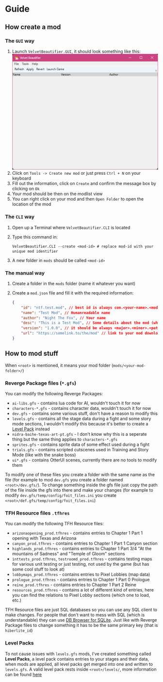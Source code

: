 # Guide

## How create a mod

### The `GUI` way

1. Launch `VelvetBeautifier.GUI`, it should look something like this:
    ![Empty GUI](./assets/screenshots/gui-empty.png)
2. Click on `Tools -> Create new mod` or just press `Ctrl + N` on your keyboard
3. Fill out the information, click on `Create` and confirm the message box by clicking on `Ok`
4. Your mod should be then on the modlist view
5. You can right click on your mod and then `Open Folder` to open the location of the mod

### The `CLI` way

1. Open up a Terminal where `VelvetBeautifier.CLI` is located
2. Type this command in:

    ```shell
    VelvetBeautifier.CLI --create <mod-id> # replace mod-id with your unique mod identifier
    ```

3. A new folder in `mods` should be called `<mod-id>`

### The manual way

1. Create a folder in the `mods` folder (name it whatever you want)
2. Create a `mod.json` file and fill it with the required information:

    ```json
    {
        "id": "ntf.test.mod", // best id is always com.<your-name>.<mod-name>
        "name": "Test Mod", // Humanreadable name
        "author": "Night The Fox", // Your name
        "desc": "This is a Test Mod", // Some details about the mod (what it adds/changes etc)
        "version": "1.0.0", // it should be always <major>.<minor>.<patch>
        "url": "https://somelink.to/the/mod" // link to your mod download (GameBanana, direct zip download)
    }
    ```

## How to mod stuff

When `<root>` is mentioned, it means your mod folder (`mods/<your-mod-folder>/`)

### Reverge Package files (`*.gfs`)

You can modify the following Reverge Packages:

- `ai-libs.gfs` - contains lua code for AI, wouldn't touch it for now
- `characters-*.gfs` - contains character data, wouldn't touch it for now
- `dev.gfs` - contains some various stuff, don't have a reason to modify this
- `levels.gfs` - contains all the stage data during a fight and some story mode sections, I wouldn't modify this because it's better to create a [Level Pack](#level-packs) instead
- `nidra-baihe-texas-art-pt.gfs` - I don't know why this is a seperate thing but the same thing applies to `characters-*.gfs`
- `sprites.gfs` - contains sprite data of some effect used during a fight
- `trials.gfs` - contains scripted cutscenes used in Training and Story Mode (like with the snake boss)
- `ui*.gfs` - contains OtterUI scenes, currently there are no tools to modify them

To modify one of these files you create a folder with the same name as the file (for example to mod `dev.gfs` you create a folder named `<root>/dev.gfs/`). To change something inside the gfs file just copy the path of the file inside the gfs into there and make your changes (for example to modify `dev.gfs/temp/config/foit_files.ini` you create `<root>/def.gfs/temp/config/foit_files.ini`)

### TFH Resource files `.tfhres`

You can modify the following TFH Resource files:

- `arizonaopening_prod.tfhres` - contains entries to Chapter 1 Part 1 opening with Texas and Arizona
- `canyon_prod.tfhres` - contains entries to Chapter 1 Part 1 Canyon section
- `highlands_prod.tfhres` - contains entries to Chapter 1 Part 3/4 "At the mountains of Sadness" and "Temple of Gloom" sections
- `inttests_prod.tfhres`, `testroomd_prod.tfhres` - contains testing maps for various unit testing or just testing, not used by the game (but has some cool stuff to look at)
- `lobbymaps_prod.tfhres` - contains entries to Pixel Lobbies (map data)
- `prologue_prod.tfhres` - contains entries to Chapter 1 Part 0 Prologue
- `reine_prod.tfhres` - contains entries to Chapter 1 Part 2 Reine
- `resources_prod.tfhres` - contains a lot of different kind of entries, here you can find the relations to Pixel Lobby sections (which one to load, etc.)

TFH Resource files are just SQL databases so you can use any SQL client to make changes. For people that don't want to mess with SQL (which is understandable) they can use [DB Browser for SQLite](https://sqlitebrowser.org/). Just like with Reverge Package files to change something it has to be the same primary key (that is `hiberlite_id`)

### Level Packs

To not cause issues with `levels.gfs` mods, I've created something called **Level Packs**, a level pack contains entries to your stages and their data, when mods are applied, all level packs get merged into one and written to `levels.gfs`. A valid level pack rests inside `<root>/levels/`, more information can be found [here](https://github.com/ThemModdingHerds/levels/blob/main/Levels/README.md#level-packs)
